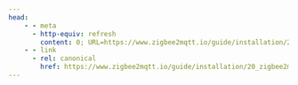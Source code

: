 ```yaml
---
head:
    - - meta
      - http-equiv: refresh
        content: 0; URL=https://www.zigbee2mqtt.io/guide/installation/20_zigbee2mqtt-fails-to-start.html
    - - link
      - rel: canonical
        href: https://www.zigbee2mqtt.io/guide/installation/20_zigbee2mqtt-fails-to-start.html
---
```

